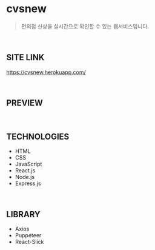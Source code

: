 # cvsnew

> 편의점 신상을 실시간으로 확인할 수 있는 웹서비스입니다.

<br/>

## SITE LINK

https://cvsnew.herokuapp.com/

<br/>

## PREVIEW

<br/>

## TECHNOLOGIES

- HTML
- CSS
- JavaScript
- React.js
- Node.js
- Express.js

<br/>

## LIBRARY

- Axios
- Puppeteer
- React-Slick
